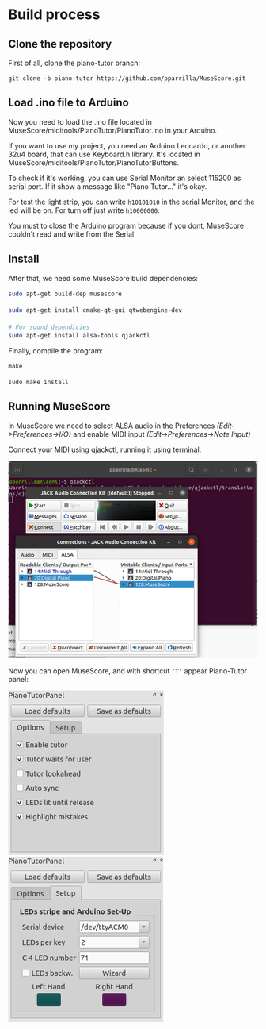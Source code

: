 # Build process

## Clone the repository

First of all, clone the piano-tutor branch:

```
git clone -b piano-tutor https://github.com/pparrilla/MuseScore.git
```
## Load .ino file to Arduino

Now you need to load the .ino file located in MuseScore/miditools/PianoTutor/PianoTutor.ino in your Arduino.

If you want to use my project, you need an Arduino Leonardo, or another 32u4 board, that can use Keyboard.h library. It's
located in MuseScore/miditools/PianoTutor/PianoTutorButtons.

To check if it's working, you can use Serial Monitor an select 115200 as serial port. If it show a message like "Piano Tutor..."
it's okay.

For test the light strip, you can write `h10101010` in the serial Monitor, and the led will be on. For turn off just write `h10000000`.

You must to close the Arduino program because if you dont, MuseScore couldn't read and write from the Serial.

## Install

After that, we need some MuseScore build dependencies:

```bash
sudo apt-get build-dep musescore

sudo apt-get install cmake-qt-gui qtwebengine-dev

# For sound dependicies
sudo apt-get install alsa-tools qjackctl
```

Finally, compile the program:

```
make

sudo make install
```

## Running MuseScore

In MuseScore we need to select ALSA audio in the Preferences *(Edit->Preferences->I/O)* and enable MIDI input *(Edit->Preferences->Note Input)*

Connect your MIDI using qjackctl, running it using terminal:

![qjackctl](img/qjackctl.png)

Now you can open MuseScore, and with shortcut `'T'` appear Piano-Tutor panel:

![piano-tutor-options](img/piano-tutor-options.png)
![piano-tutor-settings](img/piano-tutor-settings.png)